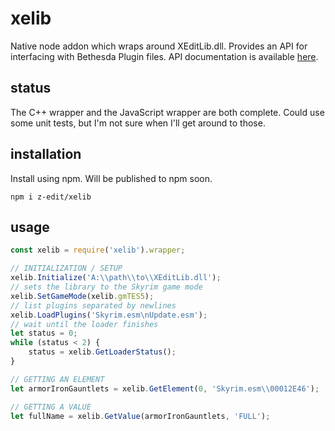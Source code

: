 # xelib
Native node addon which wraps around XEditLib.dll.  Provides an API for interfacing with Bethesda Plugin files.  API documentation is available [here](https://z-edit.github.io/#/docs?t=Development%2FAPIs%2Fxelib).

## status
The C++ wrapper and the JavaScript wrapper are both complete.  Could use some unit tests, but I'm not sure when I'll get around to those.

## installation
Install using npm.  Will be published to npm soon.

```
npm i z-edit/xelib
```

## usage
```js
const xelib = require('xelib').wrapper;

// INITIALIZATION / SETUP
xelib.Initialize('A:\\path\\to\\XEditLib.dll');
// sets the library to the Skyrim game mode
xelib.SetGameMode(xelib.gmTES5);
// list plugins separated by newlines
xelib.LoadPlugins('Skyrim.esm\nUpdate.esm');
// wait until the loader finishes
let status = 0;
while (status < 2) {
    status = xelib.GetLoaderStatus();
}

// GETTING AN ELEMENT
let armorIronGauntlets = xelib.GetElement(0, 'Skyrim.esm\\00012E46');

// GETTING A VALUE
let fullName = xelib.GetValue(armorIronGauntlets, 'FULL');
```
